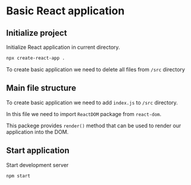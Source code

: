 # Basic React application

## Initialize project

Initialize React application in current directory.

```bash
npx create-react-app .
```

To create basic application we need to delete all files from `/src` directory

## Main file structure

To create basic application we need to add `index.js` to `/src` directory.

In this file we need to import `ReactDOM` package from `react-dom`.

This packege provides `render()` method that can be used to render our application into the DOM.

## Start application

Start development server

```bash
npm start
```

